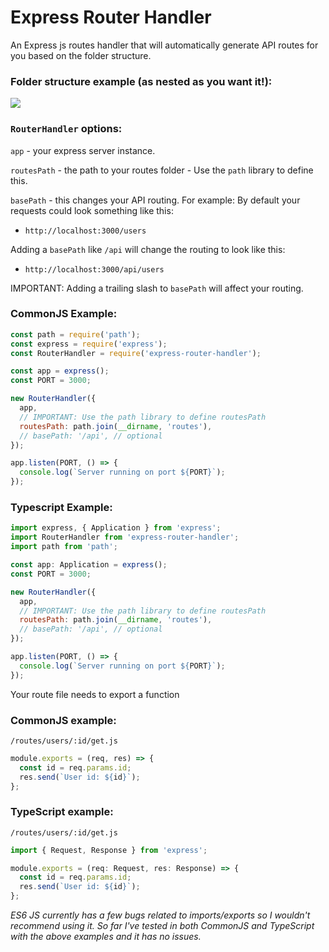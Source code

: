 # Express Router Handler

An Express js routes handler that will automatically generate API routes for you based on the folder structure.

### Folder structure example (as nested as you want it!):

![](https://i.imgur.com/z98NjrW.png)

### `RouterHandler` options:

`app` - your express server instance.

`routesPath` - the path to your routes folder - Use the `path` library to define this.

`basePath` - this changes your API routing. For example: By default your requests could look something like this:

- `http://localhost:3000/users`

Adding a `basePath` like `/api` will change the routing to look like this:

- `http://localhost:3000/api/users`

IMPORTANT: Adding a trailing slash to `basePath` will affect your routing.

### CommonJS Example:

```js
const path = require('path');
const express = require('express');
const RouterHandler = require('express-router-handler');

const app = express();
const PORT = 3000;

new RouterHandler({
  app,
  // IMPORTANT: Use the path library to define routesPath
  routesPath: path.join(__dirname, 'routes'),
  // basePath: '/api', // optional
});

app.listen(PORT, () => {
  console.log(`Server running on port ${PORT}`);
});
```

### Typescript Example:

```js
import express, { Application } from 'express';
import RouterHandler from 'express-router-handler';
import path from 'path';

const app: Application = express();
const PORT = 3000;

new RouterHandler({
  app,
  // IMPORTANT: Use the path library to define routesPath
  routesPath: path.join(__dirname, 'routes'),
  // basePath: '/api', // optional
});

app.listen(PORT, () => {
  console.log(`Server running on port ${PORT}`);
});
```

Your route file needs to export a function

### CommonJS example:

`/routes/users/:id/get.js`

```js
module.exports = (req, res) => {
  const id = req.params.id;
  res.send(`User id: ${id}`);
};
```

### TypeScript example:

`/routes/users/:id/get.js`

```js
import { Request, Response } from 'express';

module.exports = (req: Request, res: Response) => {
  const id = req.params.id;
  res.send(`User id: ${id}`);
};
```

_ES6 JS currently has a few bugs related to imports/exports so I wouldn't recommend using it. So far I've tested in both CommonJS and TypeScript with the above examples and it has no issues._
